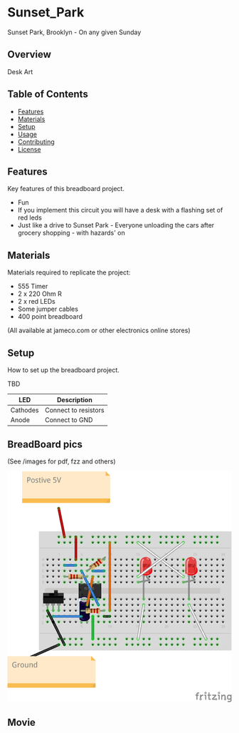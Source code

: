 # Sunset_Park
Sunset Park, Brooklyn - On any given Sunday

## Overview

Desk Art

## Table of Contents

- [Features](#features)
- [Materials](#materials)
- [Setup](#setup)
- [Usage](#usage)
- [Contributing](#contributing)
- [License](#license)

## Features

Key features of this breadboard project.

- Fun 
- If you implement this circuit you will have a desk with a flashing set of red  leds
- Just like a drive to Sunset Park - Everyone unloading the cars after grocery shopping - with hazards' on

## Materials

Materials required to replicate the project:

- 555 Timer
- 2 x 220 Ohm R
- 2 x red  LEDs
- Some jumper cables
- 400 point breadboard

(All available at jameco.com or other electronics online stores)

## Setup

How to set up the breadboard project. 

TBD

| LED | Description|
|-----|------------|
| Cathodes | Connect to resistors|
| Anode   | Connect to GND|

## BreadBoard pics
(See /images for pdf, fzz and others)

![Circuit](images/sunset_park.png)

## Movie
